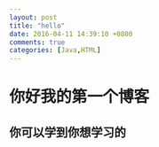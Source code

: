 ```yaml
---
layout: post
title: "hello"
date: 2016-04-11 14:39:10 +0800
comments: true
categories: [Java,HTML]
---
```


# 你好我的第一个博客
## 你可以学到你想学习的
